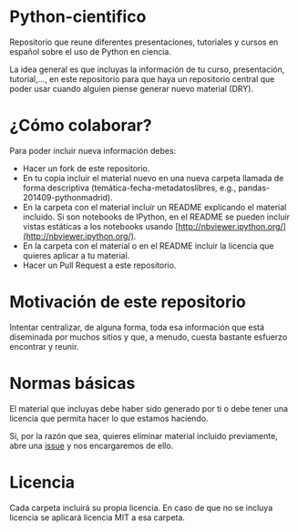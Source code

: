 Python-cientifico
=================

Repositorio que reune diferentes presentaciones, tutoriales y cursos en español sobre el uso de Python en ciencia.

La idea general es que incluyas la información de tu curso, presentación, tutorial,..., en este repositorio para que haya un repositorio central que poder usar cuando alguien piense generar nuevo material (DRY).

¿Cómo colaborar?
================

Para poder incluir nueva información debes:

* Hacer un fork de este repositorio.
* En tu copia incluir el material nuevo en una nueva carpeta llamada de forma descriptiva (temática-fecha-metadatoslibres, e.g., pandas-201409-pythonmadrid). 
* En la carpeta con el material incluir un README explicando el material incluido. Si son notebooks de IPython, en el README se pueden incluir vistas estáticas a los notebooks usando [http://nbviewer.ipython.org/](http://nbviewer.ipython.org/).
* En la carpeta con el material o en el README incluir la licencia que quieres aplicar a tu material.
* Hacer un Pull Request a este repositorio.

Motivación de este repositorio
==============================

Intentar centralizar, de alguna forma, toda esa información que está diseminada por muchos sitios y que, a menudo, cuesta bastante esfuerzo encontrar y reunir.

Normas básicas
==============

El material que incluyas debe haber sido generado por ti o debe tener una licencia que permita hacer lo que estamos haciendo.

Si, por la razón que sea, quieres eliminar material incluido previamente, abre una [issue](https://github.com/Python-en-ciencia/Python-cientifico/issues) y nos encargaremos de ello.

Licencia
========

Cada carpeta incluirá su propia licencia. En caso de que no se incluya licencia se aplicará licencia MIT a esa carpeta.
